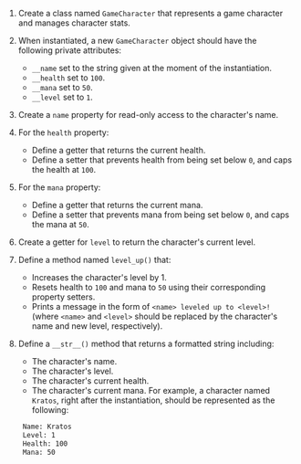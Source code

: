 1. Create a class named `GameCharacter` that represents a game character and manages character stats.
2. When instantiated, a new `GameCharacter` object should have the following private attributes:
    - `__name` set to the string given at the moment of the instantiation.
    - `__health` set to `100`.
    - `__mana` set to `50`.
    - `__level` set to `1`.
3. Create a `name` property for read-only access to the character's name.
4. For the `health` property:
     - Define a getter that returns the current health.
     - Define a setter that prevents health from being set below `0`, and caps the health at `100`.
5. For the `mana` property:
     - Define a getter that returns the current mana.
     - Define a setter that prevents mana from being set below `0`, and caps the mana at `50`.
6. Create a getter for `level` to return the character's current level.
7. Define a method named `level_up()` that:
    - Increases the character's level by 1.
    - Resets health to `100` and mana to `50` using their corresponding property setters.
    - Prints a message in the form of `<name> leveled up to <level>!` (where `<name>` and `<level>` should be replaced by the character's name and new level, respectively).
8. Define a `__str__()` method that returns a formatted string including:
    - The character's name.
    - The character's level.
    - The character's current health.
    - The character's current mana.
   For example, a character named `Kratos`, right after the instantiation, should be represented as the following:

   ```md
    Name: Kratos
    Level: 1
    Health: 100
    Mana: 50
   ```